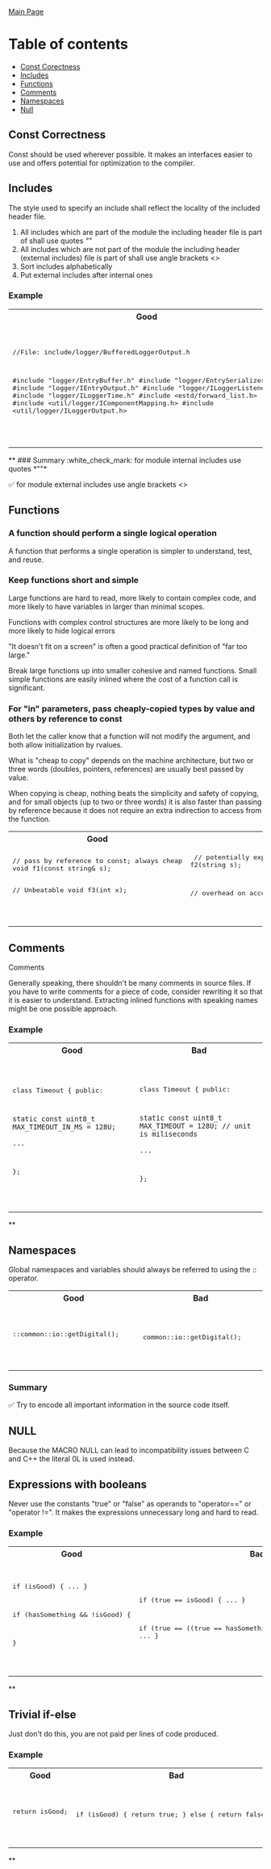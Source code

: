 [Main Page](../README.md)

# Table of contents
* [Const Corectness](#const-corectness)
* [Includes](#includes)
* [Functions](#functions)
* [Comments](#comments)
* [Namespaces](#namespaces)
* [Null](#null)


## Const Correctness
Const should be used wherever possible. It makes an interfaces easier to use and offers potential for optimization to the compiler.

## Includes

The style used to specify an include shall reflect the locality of the included header file.

1. All includes which are part of the module the including header file is part of shall use quotes *""*
2. All includes which are not part of the module the including header (external includes) file is part of shall use angle brackets *<>*
3. Sort includes alphabetically
4. Put external includes after internal ones

### Example
<table>
<tr><th width="400px">Good</th><th width="400px">Bad</th></tr>
<tr><td><pre lang="cpp">

//File: include/logger/BufferedLoggerOutput.h

#include "logger/EntryBuffer.h"
#include "logger/EntrySerializer.h"
#include "logger/IEntryOutput.h"
#include "logger/ILoggerListener.h"
#include "logger/ILoggerTime.h"
#include &lt;estd/forward_list.h&gt;
#include &lt;util/logger/IComponentMapping.h&gt;
#include &lt;util/logger/ILoggerOutput.h&gt;

</pre></td><td><pre lang="cpp">

//File: include/logger/BufferedLoggerOutput.h

#include "estd/forward_list.h"
#include "util/logger/IComponentMapping.h"
#include "util/logger/ILoggerOutput.h"
#include "logger/IEntryOutput.h"
#include "logger/ILoggerListener.h"
#include "logger/ILoggerTime.h"
#include "logger/EntryBuffer.h"
#include "logger/EntrySerializer.h"

</pre></td></tr>
</table>
**
### Summary
:white_check_mark: for module internal includes use quotes *""*

:white_check_mark: for module external includes use angle brackets *<>*

## Functions
### A function should perform a single logical operation
A function that performs a single operation is simpler to understand, test, and reuse.

### Keep functions short and simple
Large functions are hard to read, more likely to contain complex code, and more likely to have variables in larger than minimal scopes. 

Functions with complex control structures are more likely to be long and more likely to hide logical errors

"It doesn't fit on a screen" is often a good practical definition of "far too large." 

Break large functions up into smaller cohesive and named functions. Small simple functions are easily inlined where the cost of a function call is significant.

### For "in" parameters, pass cheaply-copied types by value and others by reference to const
Both let the caller know that a function will not modify the argument, and both allow initialization by rvalues.

What is "cheap to copy" depends on the machine architecture, but two or three words (doubles, pointers, references) are usually best passed by value. 

When copying is cheap, nothing beats the simplicity and safety of copying, and for small objects (up to two or three words) it is also faster than passing by reference because it does not require an extra indirection to access from the function.
<table>
<tr><th width="400px">Good</th><th width="400px">Bad</th></tr>
<tr><td><pre lang="cpp">
// pass by reference to const; always cheap
void f1(const string& s);  

// Unbeatable
void f3(int x);            

</pre></td><td><pre lang="cpp">
// potentially expensive
void f2(string s);         

// overhead on access in f4()
void f4(const int& x);

</pre></td></tr>
</table>

## Comments
Comments

Generally speaking, there shouldn't be many comments in source files. If you have to write comments for a piece of code, consider rewriting it so that it is easier to understand. Extracting inlined functions with speaking names might be one possible approach.

### Example
<table>
<tr><th width="400px">Good</th><th width="400px">Bad</th></tr>
<tr><td><pre lang="cpp">

class Timeout 
{
    public:

    static const uint8_t MAX_TIMEOUT_IN_MS = 128U; 
    
    ...
};

</pre></td><td><pre lang="cpp">

class Timeout 
{
    public:

    static const uint8_t MAX_TIMEOUT = 128U; // unit is miliseconds
    
    ...
};

</pre></td></tr>
</table>
**

## Namespaces
Global namespaces and variables should always be referred to using the :: operator.
<table>
<tr><th width="400px">Good</th><th width="400px">Bad</th></tr>
<tr><td><pre lang="cpp">

::common::io::getDigital();

</pre></td><td><pre lang="cpp">

common::io::getDigital();

</pre></td></tr>
</table>

### Summary
:white_check_mark: Try to encode all important information in the source code itself.

## NULL
Because the MACRO NULL can lead to incompatibility issues between C and C++ the literal 0L is used instead.

## Expressions with booleans

Never use the constants "true" or "false" as operands to "operator=="
or "operator !=". It makes the expressions unnecessary long and hard to
read.

### Example
<table>
<tr><th width="400px">Good</th><th width="400px">Bad</th></tr>
<tr><td><pre lang="cpp">

if (isGood) {
    ...
}

if (hasSomething && !isGood) {

}

</pre></td><td><pre lang="cpp">


if (true == isGood) {
    ...
}

if (true == ((true == hasSomething) && (false == isGood))) {
    ...
}

</pre></td></tr>
</table>
**

## Trivial if-else

Just don't do this, you are not paid per lines of code produced.

### Example
<table>
<tr><th width="400px">Good</th><th width="400px">Bad</th></tr>
<tr><td><pre lang="cpp">

return isGood;

</pre></td><td><pre lang="cpp">

if (isGood) {
    return true;
}
else {
    return false;
}

</pre></td></tr>
</table>
**

